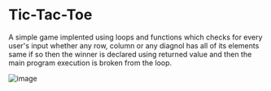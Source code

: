 # Tic-Tac-Toe
A simple game implented using loops and functions
which checks for every user's input whether any row, column or any diagnol has all of its elements same if so then the winner is declared using returned value and then the main program execution is broken from the loop.

![image](https://user-images.githubusercontent.com/79414752/130364785-22900d7c-7337-48eb-bc45-366d46da61a1.png)
